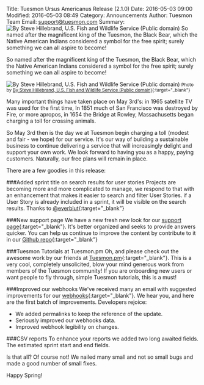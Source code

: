 Title: Tuesmon Ursus Americanus Release (2.1.0)
Date: 2016-05-03 09:00
Modified: 2016-05-03 08:49
Category: Announcements
Author: Tuesmon Team
Email: support@tuesmon.com
Summary: ![By Steve Hillebrand, U.S. Fish and Wildlife Service (Public domain)]({filename}/images/2016-05-03_changelog2100/ursus_americanus.jpg) So named after the magnificent king of the Tuesmon, the Black Bear, which the Native American Indians considered a symbol for the free spirit; surely something we can all aspire to become!

So named after the magnificent king of the Tuesmon, the Black Bear, which the Native American Indians considered a symbol for the free spirit; surely something we can all aspire to become!

![By Steve Hillebrand, U.S. Fish and Wildlife Service (Public domain)]({filename}/images/2016-05-03_changelog2100/ursus_americanus.jpg)
<small>Photo by [By Steve Hillebrand, U.S. Fish and Wildlife Service (Public domain)](https://commons.wikimedia.org/wiki/File%3AA_bear_in_the_bushes_ursus_americanus.jpg){:target="_blank"}</small>

Many important things have taken place on May 3rd's: in 1965 satellite TV was used for the first time, In 1851 much of San Francisco was destroyed by Fire, or more apropos, in 1654 the Bridge at Rowley, Massachusetts began charging a toll for crossing animals.

So May 3rd then is the day we at Tuesmon begin charging a toll (modest and fair - we hope) for our service. It's our way of building a sustainable business to continue delivering a service that will increasingly delight and support your own work. We look forward to having you as a happy, paying customers. Naturally, our free plans will remain in place.

There are a few goodies in this release:

###Added sprint title on search results for user stories
Projects are becoming more and more complicated to manage, we respond to that with an enhancement that makes it easier to search and filter User Stories. if a User Story is already included in a sprint, it will be visible on the search results. Thanks to [@everblut](https://github.com/everblut){:target="_blank"}

###New support page
We have a new fresh new look for our [support page](https://manage.tuesmon.com/support/){:target="_blank"}. It's better organized and seeks to provide answers quicker. You can help us continue to improve the content by contribute to it in our [Github repo](https://github.com/tuesmoncom/tuesmon-support){:target="_blank"}

###Tuesmon Tutorials at Tuesmon.pm
Oh, and please check out the awesome work by our friends at [Tuesmon.pm](http://tuesmon.pm){:target="_blank"}. This is a very cool, completely unsolicited, blow your mind generous work from members of the Tuesmon community! If you are onboarding new users or want people to fly through, simple Tuesmon tutorials, this is a must!

###Improved our webhooks
We've received many an email with suggested improvements for our [webhooks](https://tuesmoncom.github.io/tuesmon-doc/dist/#webhooks){:target="_blank"}. We hear you, and here are the first batch of improvements. Developers rejoice:

 - We added permalinks to keep the reference of the update.
 - Seriously improved our webhooks data.
 - Improved webhook legibility on changes.

###CSV reports
To enhance your reports we added two long awaited fields. The estimated sprint start and end fields.

Is that all? Of course not! We nailed many small and not so small bugs and made a good number of small fixes.

Happy Spring!
